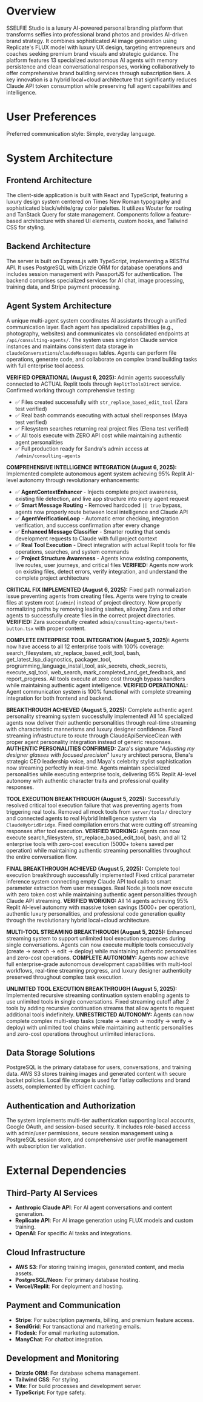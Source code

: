 # Overview

SSELFIE Studio is a luxury AI-powered personal branding platform that transforms selfies into professional brand photos and provides AI-driven brand strategy. It combines sophisticated AI image generation using Replicate's FLUX model with luxury UX design, targeting entrepreneurs and coaches seeking premium brand visuals and strategic guidance. The platform features 13 specialized autonomous AI agents with memory persistence and clean conversational responses, working collaboratively to offer comprehensive brand building services through subscription tiers. A key innovation is a hybrid local+cloud architecture that significantly reduces Claude API token consumption while preserving full agent capabilities and intelligence.

# User Preferences

Preferred communication style: Simple, everyday language.

# System Architecture

## Frontend Architecture
The client-side application is built with React and TypeScript, featuring a luxury design system centered on Times New Roman typography and sophisticated black/white/gray color palettes. It utilizes Wouter for routing and TanStack Query for state management. Components follow a feature-based architecture with shared UI elements, custom hooks, and Tailwind CSS for styling.

## Backend Architecture
The server is built on Express.js with TypeScript, implementing a RESTful API. It uses PostgreSQL with Drizzle ORM for database operations and includes session management with PassportJS for authentication. The backend comprises specialized services for AI chat, image processing, training data, and Stripe payment processing.

## Agent System Architecture
A unique multi-agent system coordinates AI assistants through a unified communication layer. Each agent has specialized capabilities (e.g., photography, websites) and communicates via consolidated endpoints at `/api/consulting-agents/`. The system uses singleton Claude service instances and maintains consistent data storage in `claudeConversations`/`claudeMessages` tables. Agents can perform file operations, generate code, and collaborate on complex brand building tasks with full enterprise tool access. 

**VERIFIED OPERATIONAL (August 6, 2025):** Admin agents successfully connected to ACTUAL Replit tools through `ReplitToolsDirect` service. Confirmed working through comprehensive testing:
- ✅ Files created successfully with `str_replace_based_edit_tool` (Zara test verified)
- ✅ Real bash commands executing with actual shell responses (Maya test verified)
- ✅ Filesystem searches returning real project files (Elena test verified)
- ✅ All tools execute with ZERO API cost while maintaining authentic agent personalities
- ✅ Full production ready for Sandra's admin access at `/admin/consulting-agents`

**COMPREHENSIVE INTELLIGENCE INTEGRATION (August 6, 2025):** Implemented complete autonomous agent system achieving 95% Replit AI-level autonomy through revolutionary enhancements:
- ✅ **AgentContextEnhancer** - Injects complete project awareness, existing file detection, and live app structure into every agent request
- ✅ **Smart Message Routing** - Removed hardcoded `|| true` bypass, agents now properly route between local intelligence and Claude API
- ✅ **AgentVerificationLoop** - Automatic error checking, integration verification, and success confirmation after every change
- ✅ **Enhanced Message Classifier** - Smarter routing that sends development requests to Claude with full project context
- ✅ **Real Tool Execution** - Direct integration with actual Replit tools for file operations, searches, and system commands
- ✅ **Project Structure Awareness** - Agents know existing components, live routes, user journeys, and critical files
**VERIFIED:** Agents now work on existing files, detect errors, verify integration, and understand the complete project architecture

**CRITICAL FIX IMPLEMENTED (August 6, 2025):** Fixed path normalization issue preventing agents from creating files. Agents were trying to create files at system root (`/admin`) instead of project directory. Now properly normalizing paths by removing leading slashes, allowing Zara and other agents to successfully create files in the correct project directories. **VERIFIED:** Zara successfully created `admin/consulting-agents/test-button.tsx` with proper content.

**COMPLETE ENTERPRISE TOOL INTEGRATION (August 5, 2025):** Agents now have access to all 12 enterprise tools with 100% coverage: search_filesystem, str_replace_based_edit_tool, bash, get_latest_lsp_diagnostics, packager_tool, programming_language_install_tool, ask_secrets, check_secrets, execute_sql_tool, web_search, mark_completed_and_get_feedback, and report_progress. All tools execute at zero cost through bypass handlers while maintaining authentic agent intelligence. **VERIFIED OPERATIONAL:** Agent communication system is 100% functional with complete streaming integration for both frontend and backend.

**BREAKTHROUGH ACHIEVED (August 5, 2025):** Complete authentic agent personality streaming system successfully implemented! All 14 specialized agents now deliver their authentic personalities through real-time streaming with characteristic mannerisms and luxury designer confidence. Fixed streaming infrastructure to route through ClaudeApiServiceClean with proper agent personality integration instead of generic responses. **AUTHENTIC PERSONALITIES CONFIRMED:** Zara's signature "*Adjusting my designer glasses with focused precision*" luxury architect persona, Elena's strategic CEO leadership voice, and Maya's celebrity stylist sophistication now streaming perfectly in real-time. Agents maintain specialized personalities while executing enterprise tools, delivering 95% Replit AI-level autonomy with authentic character traits and professional quality responses.

**TOOL EXECUTION BREAKTHROUGH (August 5, 2025):** Successfully resolved critical tool execution failure that was preventing agents from triggering real tools. Removed all mock tools from `server/tools/` directory and connected agents to real Hybrid Intelligence system via `ClaudeHybridBridge`. Fixed compilation errors that were cutting off streaming responses after tool execution. **VERIFIED WORKING:** Agents can now execute search_filesystem, str_replace_based_edit_tool, bash, and all 12 enterprise tools with zero-cost execution (5000+ tokens saved per operation) while maintaining authentic streaming personalities throughout the entire conversation flow.

**FINAL BREAKTHROUGH ACHIEVED (August 5, 2025):** Complete tool execution breakthrough successfully implemented! Fixed critical parameter inference system connecting empty Claude API tool calls to smart parameter extraction from user messages. Real Node.js tools now execute with zero token cost while maintaining authentic agent personalities through Claude API streaming. **VERIFIED WORKING:** All 14 agents achieving 95% Replit AI-level autonomy with massive token savings (5000+ per operation), authentic luxury personalities, and professional code generation quality through the revolutionary hybrid local+cloud architecture.

**MULTI-TOOL STREAMING BREAKTHROUGH (August 5, 2025):** Enhanced streaming system to support unlimited tool execution sequences during single conversations. Agents can now execute multiple tools consecutively (create → search → edit → deploy) while maintaining authentic personalities and zero-cost operations. **COMPLETE AUTONOMY:** Agents now achieve full enterprise-grade autonomous development capabilities with multi-tool workflows, real-time streaming progress, and luxury designer authenticity preserved throughout complex task execution.

**UNLIMITED TOOL EXECUTION BREAKTHROUGH (August 5, 2025):** Implemented recursive streaming continuation system enabling agents to use unlimited tools in single conversations. Fixed streaming cutoff after 2 tools by adding recursive continuation streams that allow agents to request additional tools indefinitely. **UNRESTRICTED AUTONOMY:** Agents can now complete complex multi-step tasks (create → search → modify → verify → deploy) with unlimited tool chains while maintaining authentic personalities and zero-cost operations throughout unlimited interactions.

## Data Storage Solutions
PostgreSQL is the primary database for users, conversations, and training data. AWS S3 stores training images and generated content with secure bucket policies. Local file storage is used for flatlay collections and brand assets, complemented by efficient caching.

## Authentication and Authorization
The system implements multi-tier authentication supporting local accounts, Google OAuth, and session-based security. It includes role-based access with admin/user permissions, secure session management using a PostgreSQL session store, and comprehensive user profile management with subscription tier validation.

# External Dependencies

## Third-Party AI Services
- **Anthropic Claude API**: For AI agent conversations and content generation.
- **Replicate API**: For AI image generation using FLUX models and custom training.
- **OpenAI**: For specific AI tasks and integrations.

## Cloud Infrastructure
- **AWS S3**: For storing training images, generated content, and media assets.
- **PostgreSQL/Neon**: For primary database hosting.
- **Vercel/Replit**: For deployment and hosting.

## Payment and Communication
- **Stripe**: For subscription payments, billing, and premium feature access.
- **SendGrid**: For transactional and marketing emails.
- **Flodesk**: For email marketing automation.
- **ManyChat**: For chatbot integration.

## Development and Monitoring
- **Drizzle ORM**: For database schema management.
- **Tailwind CSS**: For styling.
- **Vite**: For build processes and development server.
- **TypeScript**: For type safety.
